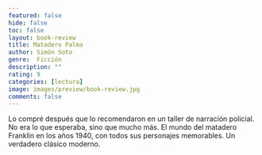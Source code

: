 ```yaml
---
featured: false
hide: false
toc: false
layout: book-review
title: Matadero Palma
author: Simón Soto
genre:  Ficción
description: ""
rating: 9
categories: [lectura]
image: images/preview/book-review.jpg
comments: false
---
```

Lo compré después que lo recomendaron en un taller de narración policial. No era lo que esperaba, sino que mucho más. El mundo del matadero Franklin en los años 1940, con todos sus personajes memorables. Un verdadero clásico moderno.
